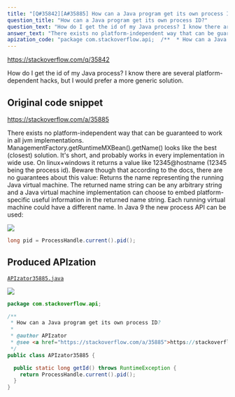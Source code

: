 ```yaml
---
title: "[Q#35842][A#35885] How can a Java program get its own process ID?"
question_title: "How can a Java program get its own process ID?"
question_text: "How do I get the id of my Java process? I know there are several platform-dependent hacks, but I would prefer a more generic solution."
answer_text: "There exists no platform-independent way that can be guaranteed to work in all jvm implementations. ManagementFactory.getRuntimeMXBean().getName() looks like the best (closest) solution. It's short, and probably works in every implementation in wide use. On linux+windows it returns a value like 12345@hostname (12345 being the process id). Beware though that according to the docs, there are no guarantees about this value: Returns the name representing the running Java virtual machine. The   returned name string can be any arbitrary string and a Java virtual   machine implementation can choose to embed platform-specific useful   information in the returned name string. Each running virtual machine   could have a different name. In Java 9 the new process API can be used:"
apization_code: "package com.stackoverflow.api;  /**  * How can a Java program get its own process ID?  *  * @author APIzator  * @see <a href=\"https://stackoverflow.com/a/35885\">https://stackoverflow.com/a/35885</a>  */ public class APIzator35885 {    public static long getId() throws RuntimeException {     return ProcessHandle.current().pid();   } }"
---
```


https://stackoverflow.com/q/35842

How do I get the id of my Java process?
I know there are several platform-dependent hacks, but I would prefer a more generic solution.



## Original code snippet

https://stackoverflow.com/a/35885

There exists no platform-independent way that can be guaranteed to work in all jvm implementations.
ManagementFactory.getRuntimeMXBean().getName() looks like the best (closest) solution. It&#x27;s short, and probably works in every implementation in wide use.
On linux+windows it returns a value like 12345@hostname (12345 being the process id). Beware though that according to the docs, there are no guarantees about this value:
Returns the name representing the running Java virtual machine. The
  returned name string can be any arbitrary string and a Java virtual
  machine implementation can choose to embed platform-specific useful
  information in the returned name string. Each running virtual machine
  could have a different name.
In Java 9 the new process API can be used:

<div class="code-logo"><img src="/stackoverflow.png" /></div>

```java
long pid = ProcessHandle.current().pid();
```

## Produced APIzation

[`APIzator35885.java`](https://github.com/pasqualesalza/apization-temp-data/raw/master/search/APIzator35885.java)

<div class="code-logo"><img src="/apizator.png" /></div>

```java
package com.stackoverflow.api;

/**
 * How can a Java program get its own process ID?
 *
 * @author APIzator
 * @see <a href="https://stackoverflow.com/a/35885">https://stackoverflow.com/a/35885</a>
 */
public class APIzator35885 {

  public static long getId() throws RuntimeException {
    return ProcessHandle.current().pid();
  }
}

```